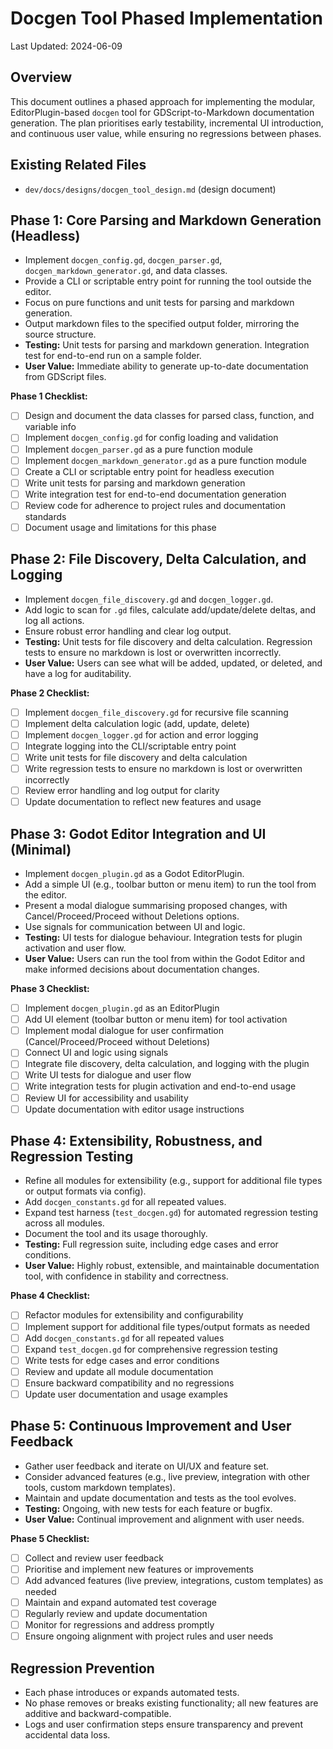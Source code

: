 # Docgen Tool Phased Implementation

Last Updated: 2024-06-09

## Overview
This document outlines a phased approach for implementing the modular, EditorPlugin-based `docgen` tool for GDScript-to-Markdown documentation generation. The plan prioritises early testability, incremental UI introduction, and continuous user value, while ensuring no regressions between phases.

## Existing Related Files
- `dev/docs/designs/docgen_tool_design.md` (design document)

## Phase 1: Core Parsing and Markdown Generation (Headless)
- Implement `docgen_config.gd`, `docgen_parser.gd`, `docgen_markdown_generator.gd`, and data classes.
- Provide a CLI or scriptable entry point for running the tool outside the editor.
- Focus on pure functions and unit tests for parsing and markdown generation.
- Output markdown files to the specified output folder, mirroring the source structure.
- **Testing:** Unit tests for parsing and markdown generation. Integration test for end-to-end run on a sample folder.
- **User Value:** Immediate ability to generate up-to-date documentation from GDScript files.

**Phase 1 Checklist:**
- [ ] Design and document the data classes for parsed class, function, and variable info
- [ ] Implement `docgen_config.gd` for config loading and validation
- [ ] Implement `docgen_parser.gd` as a pure function module
- [ ] Implement `docgen_markdown_generator.gd` as a pure function module
- [ ] Create a CLI or scriptable entry point for headless execution
- [ ] Write unit tests for parsing and markdown generation
- [ ] Write integration test for end-to-end documentation generation
- [ ] Review code for adherence to project rules and documentation standards
- [ ] Document usage and limitations for this phase

## Phase 2: File Discovery, Delta Calculation, and Logging
- Implement `docgen_file_discovery.gd` and `docgen_logger.gd`.
- Add logic to scan for `.gd` files, calculate add/update/delete deltas, and log all actions.
- Ensure robust error handling and clear log output.
- **Testing:** Unit tests for file discovery and delta calculation. Regression tests to ensure no markdown is lost or overwritten incorrectly.
- **User Value:** Users can see what will be added, updated, or deleted, and have a log for auditability.

**Phase 2 Checklist:**
- [ ] Implement `docgen_file_discovery.gd` for recursive file scanning
- [ ] Implement delta calculation logic (add, update, delete)
- [ ] Implement `docgen_logger.gd` for action and error logging
- [ ] Integrate logging into the CLI/scriptable entry point
- [ ] Write unit tests for file discovery and delta calculation
- [ ] Write regression tests to ensure no markdown is lost or overwritten incorrectly
- [ ] Review error handling and log output for clarity
- [ ] Update documentation to reflect new features and usage

## Phase 3: Godot Editor Integration and UI (Minimal)
- Implement `docgen_plugin.gd` as a Godot EditorPlugin.
- Add a simple UI (e.g., toolbar button or menu item) to run the tool from the editor.
- Present a modal dialogue summarising proposed changes, with Cancel/Proceed/Proceed without Deletions options.
- Use signals for communication between UI and logic.
- **Testing:** UI tests for dialogue behaviour. Integration tests for plugin activation and user flow.
- **User Value:** Users can run the tool from within the Godot Editor and make informed decisions about documentation changes.

**Phase 3 Checklist:**
- [ ] Implement `docgen_plugin.gd` as an EditorPlugin
- [ ] Add UI element (toolbar button or menu item) for tool activation
- [ ] Implement modal dialogue for user confirmation (Cancel/Proceed/Proceed without Deletions)
- [ ] Connect UI and logic using signals
- [ ] Integrate file discovery, delta calculation, and logging with the plugin
- [ ] Write UI tests for dialogue and user flow
- [ ] Write integration tests for plugin activation and end-to-end usage
- [ ] Review UI for accessibility and usability
- [ ] Update documentation with editor usage instructions

## Phase 4: Extensibility, Robustness, and Regression Testing
- Refine all modules for extensibility (e.g., support for additional file types or output formats via config).
- Add `docgen_constants.gd` for all repeated values.
- Expand test harness (`test_docgen.gd`) for automated regression testing across all modules.
- Document the tool and its usage thoroughly.
- **Testing:** Full regression suite, including edge cases and error conditions.
- **User Value:** Highly robust, extensible, and maintainable documentation tool, with confidence in stability and correctness.

**Phase 4 Checklist:**
- [ ] Refactor modules for extensibility and configurability
- [ ] Implement support for additional file types/output formats as needed
- [ ] Add `docgen_constants.gd` for all repeated values
- [ ] Expand `test_docgen.gd` for comprehensive regression testing
- [ ] Write tests for edge cases and error conditions
- [ ] Review and update all module documentation
- [ ] Ensure backward compatibility and no regressions
- [ ] Update user documentation and usage examples

## Phase 5: Continuous Improvement and User Feedback
- Gather user feedback and iterate on UI/UX and feature set.
- Consider advanced features (e.g., live preview, integration with other tools, custom markdown templates).
- Maintain and update documentation and tests as the tool evolves.
- **Testing:** Ongoing, with new tests for each feature or bugfix.
- **User Value:** Continual improvement and alignment with user needs.

**Phase 5 Checklist:**
- [ ] Collect and review user feedback
- [ ] Prioritise and implement new features or improvements
- [ ] Add advanced features (live preview, integrations, custom templates) as needed
- [ ] Maintain and expand automated test coverage
- [ ] Regularly review and update documentation
- [ ] Monitor for regressions and address promptly
- [ ] Ensure ongoing alignment with project rules and user needs

## Regression Prevention
- Each phase introduces or expands automated tests.
- No phase removes or breaks existing functionality; all new features are additive and backward-compatible.
- Logs and user confirmation steps ensure transparency and prevent accidental data loss. 